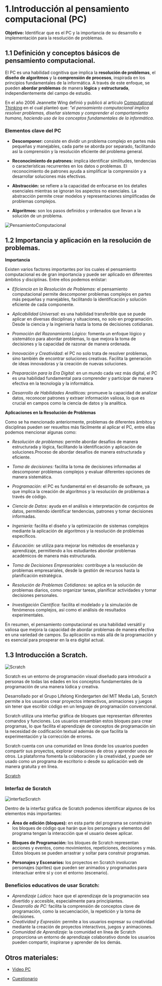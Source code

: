 # 1.Introducción al pensamiento computacional (PC)

**Objetivo:** Identificar que es el PC y la importancia de su desarrollo e implementación para la resolución de problemas.

## 1.1 Definición y conceptos básicos de pensamiento computacional.
El PC es una habilidad cognitiva que implica la **resolución de problemas**, el **diseño de algoritmos** y la **comprensión de procesos**, inspirada en los principios fundamentales de la informática. A través de este enfoque, se pueden **abordar problemas** de manera **lógica** y **estructurada**, independientemente del campo de estudio. 

En el año 2006 Jeannette Wing definió y publicó al artículo [Computational Thinking](https://www.cs.cmu.edu/~15110-s13/Wing06-ct.pdf) en el cual planteó que: *"el pensamiento computacional implica resolver problemas, diseñar sistemas y comprender el comportamiento humano, haciendo uso de los conceptos fundamentales de la informática*. 

### Elementos clave del PC

- **Descomponer:** consiste en dividir un problema complejo en partes más pequeñas y manejables, cada parte se aborda por separado, facilitando así la comprensión y la resolución eficiente del problema general.

- **Reconocimiento de patrones:** implica identificar similitudes, tendencias o características recurrentes en los datos o problemas. El reconocimiento de patrones ayuda a simplificar la comprensión y a desarrollar soluciones más efectivas.

- **Abstracción:** se refiere a la capacidad de enfocarse en los detalles esenciales mientras se ignoran los
aspectos no esenciales. La abstracción permite crear modelos y representaciones simplificadas de problemas complejos.

- **Algoritmos:** son los pasos definidos y ordenados que llevan a la solución de un problema.

![PensamientoComputacional](https://github.com/angelumoca21/EDCPensamientoComputacional/blob/main/imagenes/pensamientoComputacional.png)

## 1.2 Importancia y aplicación en la resolución de problemas.

**Importancia**

Existen varios factores importantes por los cuales el pensamiento computacional es de gran importancia y puede ser aplicado en diferentes ámbitos y disciplinas. Entre ellos podemos enlistar:

- *Eficiencia en la Resolución de Problemas:* el pensamiento computacional permite descomponer problemas complejos en partes más pequeñas y manejables, facilitando la identificación y solución eficiente de cada
componente.

- *Aplicabilidad Universal:* es una habilidad transferible que se puede aplicar en diversas disciplinas y situaciones, no solo en programación. Desde la ciencia y la ingeniería hasta la toma de decisiones cotidianas.

- *Promoción del Razonamiento Lógico:* fomenta un enfoque lógico y sistemático para abordar problemas, lo que mejora la toma de decisiones y la capacidad de razonar de manera ordenada.

- *Innovación y Creatividad*: el PC no solo trata de resolver problemas, sino también de encontrar soluciones creativas. Facilita la generación de ideas innovadoras y la creación de nuevas soluciones.

- *Preparación para la Era Digital:* en un mundo cada vez más digital, el PC es una habilidad fundamental para comprender y participar de manera efectiva en la tecnología y la informática.

- *Desarrollo de Habilidades Analíticas:* promueve la capacidad de analizar datos, reconocer patrones y extraer información valiosa, lo que es crucial en campos como la ciencia de datos y la analítica.

**Aplicaciones en la Resolución de Problemas**

Como se ha mencionado anteriormente, problemas de diferentes ámbitos y disciplinas pueden ser resueltos más fácilmente al aplicar el PC, entre ellas podemos mencionar algunas como:
- *Resolución de problemas:* permite abordar desafíos de manera estructurada y lógica, facilitando la identificación y aplicación de soluciones.Proceso de abordar desafíos de manera estructurada y eficiente.

- *Toma de decisiones:* facilita la toma de decisiones informadas al descomponer problemas complejos y evaluar diferentes opciones de manera sistemática.

- *Programación:* el PC es fundamental en el desarrollo de software, ya que implica la creación de algoritmos y la resolución de problemas a través de código.

- *Ciencia de Datos:* ayuda en el análisis e interpretación de conjuntos de datos, permitiendo identificar tendencias, patrones y tomar decisiones informadas.

- *Ingeniería:* facilita el diseño y la optimización de sistemas complejos mediante la aplicación de algoritmos y la resolución de problemas específicos.

- *Educación:* se utiliza para mejorar los métodos de enseñanza y aprendizaje, permitiendo a los estudiantes abordar problemas académicos de manera más estructurada.

- *Toma de Decisiones Empresariales:* contribuye a la resolución de problemas empresariales, desde la gestión de recursos hasta la planificación estratégica.

- *Resolución de Problemas Cotidianos:* se aplica en la solución de problemas diarios, como organizar tareas, planificar actividades y tomar decisiones personales.

- *Investigación Científica*: facilita el modelado y la simulación de fenómenos complejos, así como el análisis de resultados experimentales.

En resumen, el pensamiento computacional es una habilidad versátil y valiosa que mejora la capacidad de abordar problemas de manera efectiva en una variedad de campos. Su aplicación va más allá de la programación y es esencial para prosperar en la era digital actual.

## 1.3 Introducción a Scratch.

![Scratch](https://github.com/angelumoca21/EDCPensamientoComputacional/blob/main/imagenes/scratch.jpg)

Scratch es un entorno de programación visual diseñado para introducir a personas de todas las edades en los conceptos fundamentales de la programación de una manera lúdica y creativa. 

Desarrollado por el Grupo Lifelong Kindergarten del MIT Media Lab, Scratch permite a los usuarios crear proyectos interactivos, animaciones y juegos sin tener que escribir código en un lenguaje de programación convencional.

Scratch utiliza una interfaz gráfica de bloques que representan diferentes comandos y funciones. Los usuarios ensamblan estos bloques para crear programas, lo que facilita el aprendizaje de conceptos de programación sin la necesidad de codificación textual además de que facilita la experimentación y la corrección de errores.

Scratch cuenta con una comunidad en línea donde los usuarios pueden compartir sus proyectos, explorar
creaciones de otros y aprender unos de otros. La plataforma fomenta la colaboración y la creatividad, y puede ser usado como un programa de escritorio o desde su aplicación
web de manera gratuita y en línea.

[Scratch](https://scratch.mit.edu/)

### Interfaz de Scratch
![interfazScratch](https://github.com/angelumoca21/EDCPensamientoComputacional/blob/main/imagenes/interfazScratch.png)

Dentro de la interfaz gráfica de Scratch podemos identificar algunos de los elementos más importantes:
- **Área de edición (bloques):** en esta parte del programa se construirán los bloques de código que harán que los personajes y elementos del programa tengan la interacción que el usuario desee aplicar.

- **Bloques de Programación:** los bloques de Scratch representan acciones y eventos, como movimientos, repeticiones, decisiones y más. Estos bloques se pueden arrastrar y soltar para construir programas.

- **Personajes y Escenarios:** los proyectos en Scratch involucran personajes (sprites) que pueden ser animados y programados para interactuar entre sí y con el entorno (escenario).

### Beneficios educativos de usar Scratch:
- *Aprendizaje Lúdico:* hace que el aprendizaje de la programación sea divertido y accesible, especialmente para principiantes.
- *Desarrollo de PC:* facilita la comprensión de conceptos clave de programación, como la secuenciación, la repetición y la toma de decisiones.
- *Creatividad y Expresión:* permite a los usuarios expresar su creatividad mediante la creación de proyectos interactivos, juegos y animaciones.
- *Comunidad de Aprendizaje:* la comunidad en línea de Scratch proporciona un entorno de aprendizaje colaborativo donde los usuarios pueden compartir, inspirarse y aprender de los demás.

## Otros materiales:
- [Video PC](https://www.youtube.com/watch?v=0TFZfvvB67Y&t=737s)

- [Cuestionario](https://github.com/angelumoca21/EDCPensamientoComputacional/blob/main/introPensamientoComputacional/Cuestionario.md)